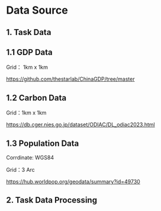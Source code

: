 # Data Source

## 1. Task Data
## 1.1 GDP Data

Grid： 1km x 1km

https://github.com/thestarlab/ChinaGDP/tree/master 

## 1.2 Carbon Data

Grid：1km x 1km

https://db.cger.nies.go.jp/dataset/ODIAC/DL_odiac2023.html

## 1.3 Population Data

Corrdinate: WGS84

Grid：3 Arc

https://hub.worldpop.org/geodata/summary?id=49730 

## 2. Task Data Processing

